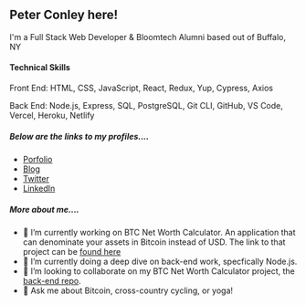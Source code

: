 ## Peter Conley here!

I'm a Full Stack Web Developer & Bloomtech Alumni based out of Buffalo, NY

#### Technical Skills

Front End: HTML, CSS, JavaScript, React, Redux, Yup, Cypress, Axios

Back End: Node.js, Express, SQL, PostgreSQL, Git CLI, GitHub, VS Code, Vercel, Heroku, Netlify

##### Below are the links to my profiles....

- [Porfolio](https://peterdavidconley.com/)
- [Blog](https://peterdavidconley.com/blog/)
- [Twitter](https://twitter.com/PeterDConley)
- [LinkedIn](https://www.linkedin.com/in/peter-conley/)

##### More about me....

- 🔭 I’m currently working on BTC Net Worth Calculator. An application that can denominate your assets in Bitcoin instead of USD. The link to that project can be [found here](https://github.com/BTC-Net-Worth-Denominator)
- 🌱 I’m currently doing a deep dive on back-end work, specfically Node.js.
- 👯 I’m looking to collaborate on my BTC Net Worth Calculator project, the [back-end repo](https://github.com/BTC-Net-Worth-Denominator/back-end-core). 
- 💬 Ask me about Bitcoin, cross-country cycling, or yoga!

